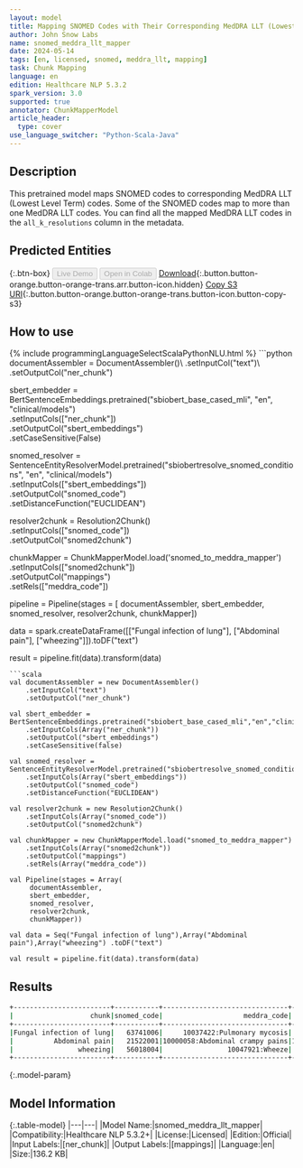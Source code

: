 ```yaml
---
layout: model
title: Mapping SNOMED Codes with Their Corresponding MedDRA LLT (Lowest Level Term) Codes
author: John Snow Labs
name: snomed_meddra_llt_mapper
date: 2024-05-14
tags: [en, licensed, snomed, meddra_llt, mapping]
task: Chunk Mapping
language: en
edition: Healthcare NLP 5.3.2
spark_version: 3.0
supported: true
annotator: ChunkMapperModel
article_header:
  type: cover
use_language_switcher: "Python-Scala-Java"
---
```


## Description

This pretrained model maps SNOMED codes to corresponding MedDRA LLT (Lowest Level Term) codes. Some of the SNOMED codes map to more than one MedDRA LLT codes. You can find all the mapped MedDRA LLT codes in the `all_k_resolutions` column in the metadata.

## Predicted Entities



{:.btn-box}
<button class="button button-orange" disabled>Live Demo</button>
<button class="button button-orange" disabled>Open in Colab</button>
[Download](https://s3.amazonaws.com/auxdata.johnsnowlabs.com/clinical/models/snomed_meddra_llt_mapper_en_5.3.2_3.0_1715705980408.zip){:.button.button-orange.button-orange-trans.arr.button-icon.hidden}
[Copy S3 URI](s3://auxdata.johnsnowlabs.com/clinical/models/snomed_meddra_llt_mapper_en_5.3.2_3.0_1715705980408.zip){:.button.button-orange.button-orange-trans.button-icon.button-copy-s3}

## How to use



<div class="tabs-box" markdown="1">
{% include programmingLanguageSelectScalaPythonNLU.html %}
```python
documentAssembler = DocumentAssembler()\
    .setInputCol("text")\
    .setOutputCol("ner_chunk")

sbert_embedder = BertSentenceEmbeddings.pretrained("sbiobert_base_cased_mli", "en", "clinical/models")\
    .setInputCols(["ner_chunk"])\
    .setOutputCol("sbert_embeddings")\
    .setCaseSensitive(False)

snomed_resolver = SentenceEntityResolverModel.pretrained("sbiobertresolve_snomed_conditions", "en", "clinical/models")\
    .setInputCols(["sbert_embeddings"]) \
    .setOutputCol("snomed_code")\
    .setDistanceFunction("EUCLIDEAN")

resolver2chunk = Resolution2Chunk()\
    .setInputCols(["snomed_code"])\
    .setOutputCol("snomed2chunk")

chunkMapper = ChunkMapperModel.load('snomed_to_meddra_mapper')\
    .setInputCols(["snomed2chunk"])\
    .setOutputCol("mappings")\
    .setRels(["meddra_code"])

pipeline = Pipeline(stages = [
    documentAssembler,
    sbert_embedder,
    snomed_resolver,
    resolver2chunk,
    chunkMapper])


data = spark.createDataFrame([["Fungal infection of lung"], ["Abdominal pain"], ["wheezing"]]).toDF("text")

result = pipeline.fit(data).transform(data)
```
```scala
val documentAssembler = new DocumentAssembler()
	.setInputCol("text")
	.setOutputCol("ner_chunk")
	
val sbert_embedder = BertSentenceEmbeddings.pretrained("sbiobert_base_cased_mli","en","clinical/models")
	.setInputCols(Array("ner_chunk"))
	.setOutputCol("sbert_embeddings")
	.setCaseSensitive(false)
	
val snomed_resolver = SentenceEntityResolverModel.pretrained("sbiobertresolve_snomed_conditions","en","clinical/models")
	.setInputCols(Array("sbert_embeddings"))
	.setOutputCol("snomed_code")
	.setDistanceFunction("EUCLIDEAN")
	
val resolver2chunk = new Resolution2Chunk()
	.setInputCols(Array("snomed_code"))
	.setOutputCol("snomed2chunk")
	
val chunkMapper = new ChunkMapperModel.load("snomed_to_meddra_mapper")
	.setInputCols(Array("snomed2chunk"))
	.setOutputCol("mappings")
	.setRels(Array("meddra_code"))
	
val Pipeline(stages = Array(
     documentAssembler,
     sbert_embedder,
     snomed_resolver,
     resolver2chunk,
     chunkMapper))
	
val data = Seq("Fungal infection of lung"),Array("Abdominal pain"),Array("wheezing") .toDF("text")
	
val result = pipeline.fit(data).transform(data)

```
</div>

## Results

```bash
+------------------------+-----------+-------------------------------+------------------------------------------------------------+
|                   chunk|snomed_code|                    meddra_code|                                           all_k_resolutions|
+------------------------+-----------+-------------------------------+------------------------------------------------------------+
|Fungal infection of lung|   63741006|     10037422:Pulmonary mycosis| 10037422:Pulmonary mycosis:::10085440:Lung infection fungal|
|          Abdominal pain|   21522001|10000058:Abdominal crampy pains|10000058:Abdominal crampy pains:::10000081:Abdominal pain...|
|                wheezing|   56018004|                10047921:Wheeze|       10047921:Wheeze:::10047924:Wheezing:::10047927:Wheezy|
+------------------------+-----------+-------------------------------+------------------------------------------------------------+
```

{:.model-param}
## Model Information

{:.table-model}
|---|---|
|Model Name:|snomed_meddra_llt_mapper|
|Compatibility:|Healthcare NLP 5.3.2+|
|License:|Licensed|
|Edition:|Official|
|Input Labels:|[ner_chunk]|
|Output Labels:|[mappings]|
|Language:|en|
|Size:|136.2 KB|